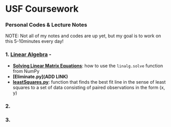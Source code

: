 # USF Coursework

### Personal Codes & Lecture Notes

NOTE: Not all of my notes and codes are up yet, but my goal is to work on this 5-10minutes every day!

### 1. [Linear Algebra](https://github.com/t2liu/usf_personal/tree/master/linearalgebra) -
- **[Solving Linear Matrix Equations](https://github.com/t2liu/usf_personal/blob/master/linearalgebra/linalg.solve.py)**: how to use the `linalg.solve` function from NumPy
- **[Eliminate.py](ADD LINK)**
- **[leastSquares.py](https://github.com/t2liu/usf_personal/blob/master/linearalgebra/leastSquares.py)**: function that finds the best fit line in the sense of least squares to a set of data consisting of paired observations in the form (x, y)

### 2. 

### 3.
